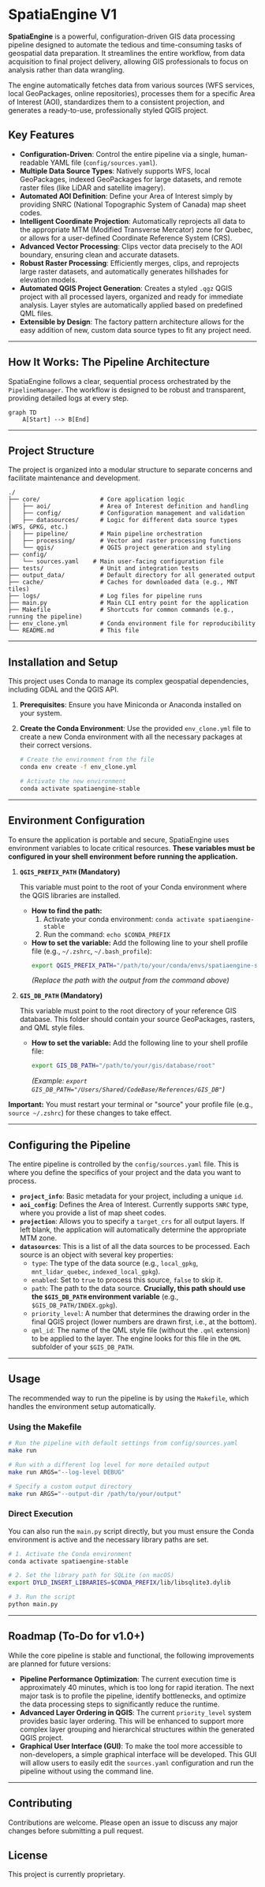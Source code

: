 # SpatiaEngine V1

**SpatiaEngine** is a powerful, configuration-driven GIS data processing pipeline designed to automate the tedious and time-consuming tasks of geospatial data preparation. It streamlines the entire workflow, from data acquisition to final project delivery, allowing GIS professionals to focus on analysis rather than data wrangling.

The engine automatically fetches data from various sources (WFS services, local GeoPackages, online repositories), processes them for a specific Area of Interest (AOI), standardizes them to a consistent projection, and generates a ready-to-use, professionally styled QGIS project.

## Key Features

-   **Configuration-Driven**: Control the entire pipeline via a single, human-readable YAML file (`config/sources.yaml`).
-   **Multiple Data Source Types**: Natively supports WFS, local GeoPackages, indexed GeoPackages for large datasets, and remote raster files (like LiDAR and satellite imagery).
-   **Automated AOI Definition**: Define your Area of Interest simply by providing SNRC (National Topographic System of Canada) map sheet codes.
-   **Intelligent Coordinate Projection**: Automatically reprojects all data to the appropriate MTM (Modified Transverse Mercator) zone for Quebec, or allows for a user-defined Coordinate Reference System (CRS).
-   **Advanced Vector Processing**: Clips vector data precisely to the AOI boundary, ensuring clean and accurate datasets.
-   **Robust Raster Processing**: Efficiently merges, clips, and reprojects large raster datasets, and automatically generates hillshades for elevation models.
-   **Automated QGIS Project Generation**: Creates a styled `.qgz` QGIS project with all processed layers, organized and ready for immediate analysis. Layer styles are automatically applied based on predefined QML files.
-   **Extensible by Design**: The factory pattern architecture allows for the easy addition of new, custom data source types to fit any project need.

---

## How It Works: The Pipeline Architecture

SpatiaEngine follows a clear, sequential process orchestrated by the `PipelineManager`. The workflow is designed to be robust and transparent, providing detailed logs at every step.

```mermaid
graph TD
    A[Start] --> B[End]
```

---

## Project Structure

The project is organized into a modular structure to separate concerns and facilitate maintenance and development.

```
./
├── core/                 # Core application logic
│   ├── aoi/              # Area of Interest definition and handling
│   ├── config/           # Configuration management and validation
│   ├── datasources/      # Logic for different data source types (WFS, GPKG, etc.)
│   ├── pipeline/         # Main pipeline orchestration
│   ├── processing/       # Vector and raster processing functions
│   └── qgis/             # QGIS project generation and styling
├── config/
│   └── sources.yaml    # Main user-facing configuration file
├── tests/                # Unit and integration tests
├── output_data/          # Default directory for all generated output
├── cache/                # Caches for downloaded data (e.g., MNT tiles)
├── logs/                 # Log files for pipeline runs
├── main.py               # Main CLI entry point for the application
├── Makefile              # Shortcuts for common commands (e.g., running the pipeline)
├── env_clone.yml         # Conda environment file for reproducibility
└── README.md             # This file
```

---

## Installation and Setup

This project uses Conda to manage its complex geospatial dependencies, including GDAL and the QGIS API.

1.  **Prerequisites**: Ensure you have Miniconda or Anaconda installed on your system.

2.  **Create the Conda Environment**: Use the provided `env_clone.yml` file to create a new Conda environment with all the necessary packages at their correct versions.

    ```bash
    # Create the environment from the file
    conda env create -f env_clone.yml

    # Activate the new environment
    conda activate spatiaengine-stable
    ```

---

## Environment Configuration

To ensure the application is portable and secure, SpatiaEngine uses environment variables to locate critical resources. **These variables must be configured in your shell environment before running the application.**

1.  **`QGIS_PREFIX_PATH` (Mandatory)**

    This variable must point to the root of your Conda environment where the QGIS libraries are installed.

    -   **How to find the path:**
        1.  Activate your conda environment: `conda activate spatiaengine-stable`
        2.  Run the command: `echo $CONDA_PREFIX`
    -   **How to set the variable:** Add the following line to your shell profile file (e.g., `~/.zshrc`, `~/.bash_profile`):
        ```bash
        export QGIS_PREFIX_PATH="/path/to/your/conda/envs/spatiaengine-stable"
        ```
        *(Replace the path with the output from the command above)*

2.  **`GIS_DB_PATH` (Mandatory)**

    This variable must point to the root directory of your reference GIS database. This folder should contain your source GeoPackages, rasters, and QML style files.

    -   **How to set the variable:** Add the following line to your shell profile file:
        ```bash
        export GIS_DB_PATH="/path/to/your/gis/database/root"
        ```
        *(Example: `export GIS_DB_PATH="/Users/Shared/CodeBase/References/GIS_DB"`)*

**Important:** You must restart your terminal or "source" your profile file (e.g., `source ~/.zshrc`) for these changes to take effect.

---

## Configuring the Pipeline

The entire pipeline is controlled by the `config/sources.yaml` file. This is where you define the specifics of your project and the data you want to process.

-   **`project_info`**: Basic metadata for your project, including a unique `id`.
-   **`aoi_config`**: Defines the Area of Interest. Currently supports `SNRC` type, where you provide a list of map sheet codes.
-   **`projection`**: Allows you to specify a `target_crs` for all output layers. If left blank, the application will automatically determine the appropriate MTM zone.
-   **`datasources`**: This is a list of all the data sources to be processed. Each source is an object with several key properties:
    -   `type`: The type of the data source (e.g., `local_gpkg`, `mnt_lidar_quebec`, `indexed_local_gpkg`).
    -   `enabled`: Set to `true` to process this source, `false` to skip it.
    -   `path`: The path to the data source. **Crucially, this path should use the `$GIS_DB_PATH` environment variable** (e.g., `$GIS_DB_PATH/INDEX.gpkg`).
    -   `priority_level`: A number that determines the drawing order in the final QGIS project (lower numbers are drawn first, i.e., at the bottom).
    -   `qml_id`: The name of the QML style file (without the `.qml` extension) to be applied to the layer. The engine looks for this file in the `QML` subfolder of your `$GIS_DB_PATH`.

---

## Usage

The recommended way to run the pipeline is by using the `Makefile`, which handles the environment setup automatically.

### Using the Makefile

```bash
# Run the pipeline with default settings from config/sources.yaml
make run

# Run with a different log level for more detailed output
make run ARGS="--log-level DEBUG"

# Specify a custom output directory
make run ARGS="--output-dir /path/to/your/output"
```

### Direct Execution

You can also run the `main.py` script directly, but you must ensure the Conda environment is active and the necessary library paths are set.

```bash
# 1. Activate the Conda environment
conda activate spatiaengine-stable

# 2. Set the library path for SQLite (on macOS)
export DYLD_INSERT_LIBRARIES=$CONDA_PREFIX/lib/libsqlite3.dylib

# 3. Run the script
python main.py
```

---

## Roadmap (To-Do for v1.0+)

While the core pipeline is stable and functional, the following improvements are planned for future versions:

-   **Pipeline Performance Optimization**: The current execution time is approximately 40 minutes, which is too long for rapid iteration. The next major task is to profile the pipeline, identify bottlenecks, and optimize the data processing steps to significantly reduce the runtime.
-   **Advanced Layer Ordering in QGIS**: The current `priority_level` system provides basic layer ordering. This will be enhanced to support more complex layer grouping and hierarchical structures within the generated QGIS project.
-   **Graphical User Interface (GUI)**: To make the tool more accessible to non-developers, a simple graphical interface will be developed. This GUI will allow users to easily edit the `sources.yaml` configuration and run the pipeline without using the command line.

---

## Contributing

Contributions are welcome. Please open an issue to discuss any major changes before submitting a pull request.

## License

This project is currently proprietary.